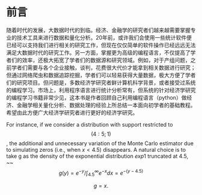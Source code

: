 前言
=======

随着时代的发展，大数据时代的到临。经济、金融学的研究者们越来越需要掌握专业的技术工具来进行数据和量化分析。20年前，或许我们会使用一些统计软件便已经可以支持我们进行相关的研究工作，但现在仅仅简单的软件操作已经远远无法满足大数据时代的研究工作。另一方面，掌握更为高级的编程语言，不仅提高了学者们的效率，还极大拓宽了学者们的数据源和研究领域。例如，对于产组问题，之前学者们需要与各个企业接触，谈判，花费很大代价才能拿到相关数据进行研究；但通过网络爬虫和数据追踪挖掘，学者们可以轻易获得大量数据，极大方便了学者们的研究项目。但问题是，多数经济学研究者鲜计算机科学背景，或者接受过系统的编程学习。市场上，利用程序语言进行统计分析常有，但系统的针对经济学研究的编程学习书籍非常少见，这本书是作者回顾自己利用编程语言（python）做经济、金融学相关量化分析、数据处理的经验上所总结一本面向初学者的基础教程。希望由此方便广大经济学研究者进行更好的经济学研究。


For instance, if we consider a distribution with support restricted to $$(4:5; 1)$$,
the additional and unnecessary variation of the Monte Carlo estimator due to
simulating zeros (i.e., when $x < 4.5$) disappears. A natural choice is to take g as
the density of the exponential distribution $exp{1}$ truncated at $4.5$,
~~
$$g(y)=e^{-y}/\int^{\infty}_{4.5}e^{-x}dx=e^{-(y-4.5)}$$


$$g={x}.$$